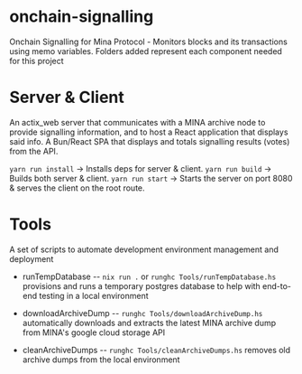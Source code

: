 # onchain-signalling
Onchain Signalling for Mina Protocol - Monitors blocks and its transactions using memo variables.
Folders added represent each component needed for this project 

# Server & Client
An actix_web server that communicates with a MINA archive node to provide signalling information, and to host a React application that displays said info.
A Bun/React SPA that displays and totals signalling results (votes) from the API.

`yarn run install` -> Installs deps for server & client.
`yarn run build` -> Builds both server & client.
`yarn run start` -> Starts the server on port 8080 & serves the client on the root route.


# Tools
A set of scripts to automate development environment management and deployment

* runTempDatabase -- `nix run .` or `runghc Tools/runTempDatabase.hs`
provisions and runs a temporary postgres database to help with end-to-end testing in a local environment

* downloadArchiveDump -- `runghc Tools/downloadArchiveDump.hs`
automatically downloads and extracts the latest MINA archive dump from MINA's google cloud storage API

* cleanArchiveDumps -- `runghc Tools/cleanArchiveDumps.hs`
removes old archive dumps from the local environment
